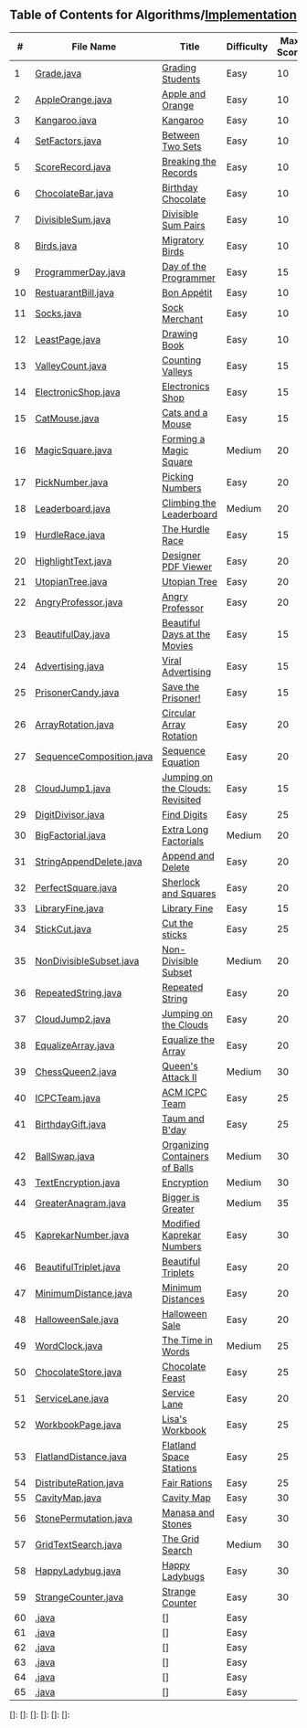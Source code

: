 ## Table of Contents for Algorithms/[Implementation](https://www.hackerrank.com/domains/algorithms?filters%5Bsubdomains%5D%5B%5D=implementation)

| #  | File Name                                            | Title                              | Difficulty | Max Score |
| -- | ---------------------------------------------------- | ---------------------------------- | ---------- | --------- |
| 1  | [Grade.java](Grade.java)                             | [Grading Students]                 | Easy       | 10        |
| 2  | [AppleOrange.java](AppleOrange.java)                 | [Apple and Orange]                 | Easy       | 10        |
| 3  | [Kangaroo.java](Kangaroo.java)                       | [Kangaroo]                         | Easy       | 10        |
| 4  | [SetFactors.java](SetFactors.java)                   | [Between Two Sets]                 | Easy       | 10        |
| 5  | [ScoreRecord.java](ScoreRecord.java)                 | [Breaking the Records]             | Easy       | 10        |
| 6  | [ChocolateBar.java](ChocolateBar.java)               | [Birthday Chocolate]               | Easy       | 10        |
| 7  | [DivisibleSum.java](DivisibleSum.java)               | [Divisible Sum Pairs]              | Easy       | 10        |
| 8  | [Birds.java](Birds.java)                             | [Migratory Birds]                  | Easy       | 10        |
| 9  | [ProgrammerDay.java](ProgrammerDay.java)             | [Day of the Programmer]            | Easy       | 15        |
| 10 | [RestuarantBill.java](RestuarantBill.java)           | [Bon Appétit]                      | Easy       | 10        |
| 11 | [Socks.java](Socks.java)                             | [Sock Merchant]                    | Easy       | 10        |
| 12 | [LeastPage.java](LeastPage.java)                     | [Drawing Book]                     | Easy       | 10        |
| 13 | [ValleyCount.java](ValleyCount.java)                 | [Counting Valleys]                 | Easy       | 15        |
| 14 | [ElectronicShop.java](ElectronicShop.java)           | [Electronics Shop]                 | Easy       | 15        |
| 15 | [CatMouse.java](CatMouse.java)                       | [Cats and a Mouse]                 | Easy       | 15        |
| 16 | [MagicSquare.java](MagicSquare.java)                 | [Forming a Magic Square]           | Medium     | 20        |
| 17 | [PickNumber.java](PickNumber.java)                   | [Picking Numbers]                  | Easy       | 20        |
| 18 | [Leaderboard.java](Leaderboard.java)                 | [Climbing the Leaderboard]         | Medium     | 20        |
| 19 | [HurdleRace.java](HurdleRace.java)                   | [The Hurdle Race]                  | Easy       | 15        |
| 20 | [HighlightText.java](HighlightText.java)             | [Designer PDF Viewer]              | Easy       | 20        |
| 21 | [UtopianTree.java](UtopianTree.java)                 | [Utopian Tree]                     | Easy       | 20        |
| 22 | [AngryProfessor.java](AngryProfessor.java)           | [Angry Professor]                  | Easy       | 20        |
| 23 | [BeautifulDay.java](BeautifulDay.java)               | [Beautiful Days at the Movies]     | Easy       | 15        |
| 24 | [Advertising.java](Advertising.java)                 | [Viral Advertising]                | Easy       | 15        |
| 25 | [PrisonerCandy.java](PrisonerCandy.java)             | [Save the Prisoner!]               | Easy       | 15        |
| 26 | [ArrayRotation.java](ArrayRotation.java)             | [Circular Array Rotation]          | Easy       | 20        |
| 27 | [SequenceComposition.java](SequenceComposition.java) | [Sequence Equation]                | Easy       | 20        |
| 28 | [CloudJump1.java](CloudJump1.java)                   | [Jumping on the Clouds: Revisited] | Easy       | 15        |
| 29 | [DigitDivisor.java](DigitDivisor.java)               | [Find Digits]                      | Easy       | 25        |
| 30 | [BigFactorial.java](BigFactorial.java)               | [Extra Long Factorials]            | Medium     | 20        |
| 31 | [StringAppendDelete.java](StringAppendDelete.java)   | [Append and Delete]                | Easy       | 20        |
| 32 | [PerfectSquare.java](PerfectSquare.java)             | [Sherlock and Squares]             | Easy       | 20        |
| 33 | [LibraryFine.java](LibraryFine.java)                 | [Library Fine]                     | Easy       | 15        |
| 34 | [StickCut.java](StickCut.java)                       | [Cut the sticks]                   | Easy       | 25        |
| 35 | [NonDivisibleSubset.java](NonDivisibleSubset.java)   | [Non-Divisible Subset]             | Medium     | 20        |
| 36 | [RepeatedString.java](RepeatedString.java)           | [Repeated String]                  | Easy       | 20        |
| 37 | [CloudJump2.java](CloudJump2.java)                   | [Jumping on the Clouds]            | Easy       | 20        |
| 38 | [EqualizeArray.java](EqualizeArray.java)             | [Equalize the Array]               | Easy       | 20        |
| 39 | [ChessQueen2.java](ChessQueen2.java)                 | [Queen's Attack II]                | Medium     | 30        |
| 40 | [ICPCTeam.java](ICPCTeam.java)                       | [ACM ICPC Team]                    | Easy       | 25        |
| 41 | [BirthdayGift.java](BirthdayGift.java)               | [Taum and B'day]                   | Easy       | 25        |
| 42 | [BallSwap.java](BallSwap.java)                       | [Organizing Containers of Balls]   | Medium     | 30        |
| 43 | [TextEncryption.java](TextEncryption.java)           | [Encryption]                       | Medium     | 30        |
| 44 | [GreaterAnagram.java](GreaterAnagram.java)           | [Bigger is Greater]                | Medium     | 35        |
| 45 | [KaprekarNumber.java](KaprekarNumber.java)           | [Modified Kaprekar Numbers]        | Easy       | 30        |
| 46 | [BeautifulTriplet.java](BeautifulTriplet.java)       | [Beautiful Triplets]               | Easy       | 20        |
| 47 | [MinimumDistance.java](MinimumDistance.java)         | [Minimum Distances]                | Easy       | 20        |
| 48 | [HalloweenSale.java](HalloweenSale.java)             | [Halloween Sale]                   | Easy       | 20        |
| 49 | [WordClock.java](WordClock.java)                     | [The Time in Words]                | Medium     | 25        |
| 50 | [ChocolateStore.java](ChocolateStore.java)           | [Chocolate Feast]                  | Easy       | 25        |
| 51 | [ServiceLane.java](ServiceLane.java)                 | [Service Lane]                     | Easy       | 20        |
| 52 | [WorkbookPage.java](WorkbookPage.java)               | [Lisa's Workbook]                  | Easy       | 25        |
| 53 | [FlatlandDistance.java](FlatlandDistance.java)       | [Flatland Space Stations]          | Easy       | 25        |
| 54 | [DistributeRation.java](DistributeRation.java)       | [Fair Rations]                     | Easy       | 25        |
| 55 | [CavityMap.java](CavityMap.java)                     | [Cavity Map]                       | Easy       | 30        |
| 56 | [StonePermutation.java](StonePermutation.java)       | [Manasa and Stones]                | Easy       | 30        |
| 57 | [GridTextSearch.java](GridTextSearch.java)           | [The Grid Search]                  | Medium     | 30        |
| 58 | [HappyLadybug.java](HappyLadybug.java)               | [Happy Ladybugs]                   | Easy       | 30        |
| 59 | [StrangeCounter.java](StrangeCounter.java)           | [Strange Counter]                  | Easy       | 30        |
| 60 | [.java](.java)               | []              | Easy       |         |
| 61 | [.java](.java)               | []              | Easy       |         |
| 62 | [.java](.java)               | []              | Easy       |         |
| 63 | [.java](.java)               | []              | Easy       |         |
| 64 | [.java](.java)               | []              | Easy       |         |
| 65 | [.java](.java)               | []              | Easy       |         |

[Grading Students]: https://www.hackerrank.com/challenges/grading/problem
[Apple and Orange]: https://www.hackerrank.com/challenges/apple-and-orange/problem
[Kangaroo]: https://www.hackerrank.com/challenges/kangaroo/problem
[Between Two Sets]: https://www.hackerrank.com/challenges/between-two-sets/problem
[Breaking the Records]: https://www.hackerrank.com/challenges/breaking-best-and-worst-records/problem
[Birthday Chocolate]: https://www.hackerrank.com/challenges/the-birthday-bar/problem
[Divisible Sum Pairs]: https://www.hackerrank.com/challenges/divisible-sum-pairs/problem
[Migratory Birds]: https://www.hackerrank.com/challenges/migratory-birds/problem
[Day of the Programmer]: https://www.hackerrank.com/challenges/day-of-the-programmer/problem
[Bon Appétit]: https://www.hackerrank.com/challenges/bon-appetit/problem
[Sock Merchant]: https://www.hackerrank.com/challenges/sock-merchant/problem
[Drawing Book]: https://www.hackerrank.com/challenges/drawing-book/problem
[Counting Valleys]: https://www.hackerrank.com/challenges/counting-valleys/problem
[Electronics Shop]: https://www.hackerrank.com/challenges/electronics-shop/problem
[Cats and a Mouse]: https://www.hackerrank.com/challenges/cats-and-a-mouse/problem
[Forming a Magic Square]: https://www.hackerrank.com/challenges/magic-square-forming/problem
[Picking Numbers]: https://www.hackerrank.com/challenges/picking-numbers/problem
[Climbing the Leaderboard]: https://www.hackerrank.com/challenges/climbing-the-leaderboard/problem
[The Hurdle Race]: https://www.hackerrank.com/challenges/the-hurdle-race/problem
[Designer PDF Viewer]: https://www.hackerrank.com/challenges/designer-pdf-viewer/problem
[Utopian Tree]: https://www.hackerrank.com/challenges/utopian-tree/problem
[Angry Professor]: https://www.hackerrank.com/challenges/angry-professor/problem
[Beautiful Days at the Movies]: https://www.hackerrank.com/challenges/beautiful-days-at-the-movies/problem
[Viral Advertising]: https://www.hackerrank.com/challenges/strange-advertising/problem
[Save the Prisoner!]: https://www.hackerrank.com/challenges/save-the-prisoner/problem
[Circular Array Rotation]: https://www.hackerrank.com/challenges/circular-array-rotation/problem
[Sequence Equation]: https://www.hackerrank.com/challenges/permutation-equation/problem
[Jumping on the Clouds: Revisited]: https://www.hackerrank.com/challenges/jumping-on-the-clouds-revisited/problem
[Find Digits]: https://www.hackerrank.com/challenges/find-digits/problem
[Extra Long Factorials]: https://www.hackerrank.com/challenges/extra-long-factorials/problem
[Append and Delete]: https://www.hackerrank.com/challenges/append-and-delete/problem
[Sherlock and Squares]: https://www.hackerrank.com/challenges/sherlock-and-squares/problem
[Library Fine]: https://www.hackerrank.com/challenges/library-fine/problem
[Cut the sticks]: https://www.hackerrank.com/challenges/cut-the-sticks/problem
[Non-Divisible Subset]: https://www.hackerrank.com/challenges/non-divisible-subset/problem
[Repeated String]: https://www.hackerrank.com/challenges/repeated-string/problem
[Jumping on the Clouds]: https://www.hackerrank.com/challenges/jumping-on-the-clouds/problem
[Equalize the Array]: https://www.hackerrank.com/challenges/equality-in-a-array/problem
[Queen's Attack II]: https://www.hackerrank.com/challenges/queens-attack-2/problem
[ACM ICPC Team]: https://www.hackerrank.com/challenges/acm-icpc-team/problem
[Taum and B'day]: https://www.hackerrank.com/challenges/taum-and-bday/problem
[Organizing Containers of Balls]: https://www.hackerrank.com/challenges/organizing-containers-of-balls/problem
[Encryption]: https://www.hackerrank.com/challenges/encryption/problem
[Bigger is Greater]: https://www.hackerrank.com/challenges/bigger-is-greater/problem
[Modified Kaprekar Numbers]: https://www.hackerrank.com/challenges/kaprekar-numbers/problem
[Beautiful Triplets]: https://www.hackerrank.com/challenges/beautiful-triplets/problem
[Minimum Distances]: https://www.hackerrank.com/challenges/minimum-distances/problem
[Halloween Sale]: https://www.hackerrank.com/challenges/halloween-sale/problem
[The Time in Words]: https://www.hackerrank.com/challenges/the-time-in-words/problem
[Chocolate Feast]: https://www.hackerrank.com/challenges/chocolate-feast/problem
[Service Lane]: https://www.hackerrank.com/challenges/service-lane/problem
[Lisa's Workbook]: https://www.hackerrank.com/challenges/lisa-workbook/problem
[Flatland Space Stations]: https://www.hackerrank.com/challenges/flatland-space-stations/problem
[Fair Rations]: https://www.hackerrank.com/challenges/fair-rations/problem
[Cavity Map]: https://www.hackerrank.com/challenges/cavity-map/problem
[Manasa and Stones]: https://www.hackerrank.com/challenges/manasa-and-stones/problem
[The Grid Search]: https://www.hackerrank.com/challenges/the-grid-search/problem
[Happy Ladybugs]: https://www.hackerrank.com/challenges/happy-ladybugs/problem
[Strange Counter]: https://www.hackerrank.com/challenges/strange-code/problem
[]: 
[]: 
[]: 
[]: 
[]: 
[]: 
